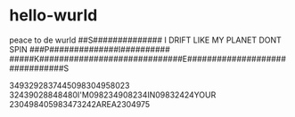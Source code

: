# hello-wurld
peace to de wurld
##S##############
I DRIFT LIKE MY PLANET DONT SPIN ###P##############I##########
#####K#############################E###############################S


3493292837445098304958023
32439028848480I'M098234908234IN09832424YOUR
230498405983473242AREA2304975
